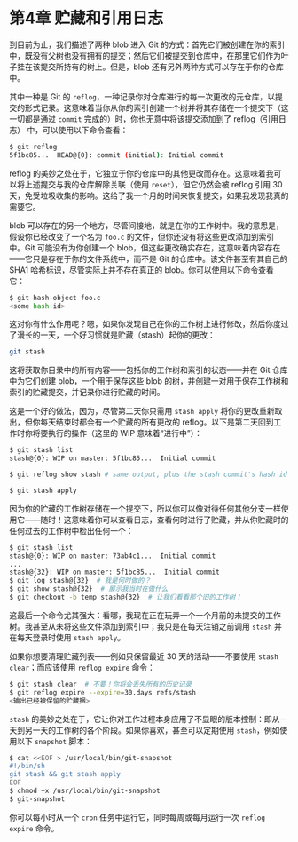 # 第4章 贮藏和引用日志

到目前为止，我们描述了两种 blob 进入 Git 的方式：首先它们被创建在你的索引中，既没有父树也没有拥有的提交；然后它们被提交到仓库中，在那里它们作为叶子挂在该提交所持有的树上。但是，blob 还有另外两种方式可以存在于你的仓库中。

其中一种是 Git 的 `reflog`，一种记录你对仓库进行的每一次更改的元仓库，以提交的形式记录。这意味着当你从你的索引创建一个树并将其存储在一个提交下（这一切都是通过 `commit` 完成的）时，你也无意中将该提交添加到了 reflog（引用日志） 中，可以使用以下命令查看：

```bash
$ git reflog
5f1bc85...  HEAD@{0}: commit (initial): Initial commit
```

reflog 的美妙之处在于，它独立于你的仓库中的其他更改而存在。这意味着我可以将上述提交与我的仓库解除关联（使用 `reset`），但它仍然会被 reflog 引用 30 天，免受垃圾收集的影响。这给了我一个月的时间来恢复提交，如果我发现我真的需要它。

blob 可以存在的另一个地方，尽管间接地，就是在你的工作树中。我的意思是，假设你已经改变了一个名为 `foo.c` 的文件，但你还没有将这些更改添加到索引中。Git 可能没有为你创建一个 blob，但这些更改确实存在，这意味着内容存在——它只是存在于你的文件系统中，而不是 Git 的仓库中。该文件甚至有其自己的 SHA1 哈希标识，尽管实际上并不存在真正的 blob。你可以使用以下命令查看它：

```bash
$ git hash-object foo.c
<some hash id>
```

这对你有什么作用呢？嗯，如果你发现自己在你的工作树上进行修改，然后你度过了漫长的一天，一个好习惯就是贮藏（stash）起你的更改：

```bash
git stash
```

这将获取你目录中的所有内容——包括你的工作树和索引的状态——并在 Git 仓库中为它们创建 blob，一个用于保存这些 blob 的树，并创建一对用于保存工作树和索引的贮藏提交，并记录你进行贮藏的时间。

这是一个好的做法，因为，尽管第二天你只需用 `stash apply` 将你的更改重新取出，但你每天结束时都会有一个贮藏的所有更改的 reflog。以下是第二天回到工作时你将要执行的操作（这里的 WIP 意味着“进行中”）：

```bash
$ git stash list
stash@{0}: WIP on master: 5f1bc85...  Initial commit

$ git reflog show stash # same output, plus the stash commit's hash id 2add13e... stash@{0}: WIP on master: 5f1bc85... Initial commit

$ git stash apply
```

因为你的贮藏的工作树存储在一个提交下，所以你可以像对待任何其他分支一样使用它——随时！这意味着你可以查看日志，查看何时进行了贮藏，并从你贮藏时的任何过去的工作树中检出任何一个：

```bash
$ git stash list
stash@{0}: WIP on master: 73ab4c1...  Initial commit
...
stash@{32}: WIP on master: 5f1bc85...  Initial commit
$ git log stash@{32}  # 我是何时做的？
$ git show stash@{32}  # 展示我当时在做什么
$ git checkout -b temp stash@{32}  # 让我们看看那个旧的工作树！
```

这最后一个命令尤其强大：看哪，我现在正在玩弄一个一个月前的未提交的工作树。我甚至从未将这些文件添加到索引中；我只是在每天注销之前调用 `stash` 并在每天登录时使用 `stash apply`。

如果你想要清理贮藏列表——例如只保留最近 30 天的活动——不要使用 `stash clear`；而应该使用 `reflog expire` 命令：

```bash
$ git stash clear  # 不要！你将会丢失所有的历史记录
$ git reflog expire --expire=30.days refs/stash
<输出已经被保留的贮藏捆>
```

`stash` 的美妙之处在于，它让你对工作过程本身应用了不显眼的版本控制：即从一天到另一天的工作树的各个阶段。如果你喜欢，甚至可以定期使用 `stash`，例如使用以下 `snapshot` 脚本：

```bash
$ cat <<EOF > /usr/local/bin/git-snapshot
#!/bin/sh
git stash && git stash apply
EOF
$ chmod +x /usr/local/bin/git-snapshot
$ git-snapshot
```

你可以每小时从一个 `cron` 任务中运行它，同时每周或每月运行一次 `reflog expire` 命令。
